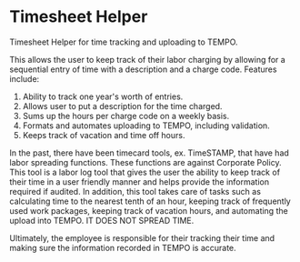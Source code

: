 # Timesheet Helper
 Timesheet Helper for time tracking and uploading to TEMPO.
 
 This allows the user to keep track of their labor charging by allowing for a sequential entry of time with a description and a charge code.  Features include:
 1.	Ability to track one year's worth of entries.
 2. Allows user to put a description for the time charged.
 3. Sums up the hours per charge code on a weekly basis.
 4. Formats and automates uploading to TEMPO, including validation.
 5. Keeps track of vacation and time off hours.
 
 In the past, there have been timecard tools, ex. TimeSTAMP, that have had labor spreading functions.  These functions are against Corporate Policy.  This tool is a labor log tool that gives the user the ability to keep track of their time in a user friendly manner and helps provide the information required if audited.  In addition, this tool takes care of tasks such as calculating time to the nearest tenth of an hour, keeping track of frequently used work packages, keeping track of vacation hours, and automating the upload into TEMPO.  IT DOES NOT SPREAD TIME.

 Ultimately, the employee is responsible for their tracking their time and making sure the information recorded in TEMPO is accurate.

